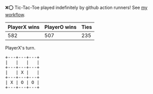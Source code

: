 :x::o: Tic-Tac-Toe played indefinitely by github action runners! See [my workflow](.github/workflows/play.yaml).

|PlayerX wins|PlayerO wins|Ties|
|-|-|-|
|582|507|235|

PlayerX's turn.

<pre>
+---+---+---+
|   |   |   |
+---+---+---+
|   | X |   |
+---+---+---+
| X | O | O |
+---+---+---+
</pre>